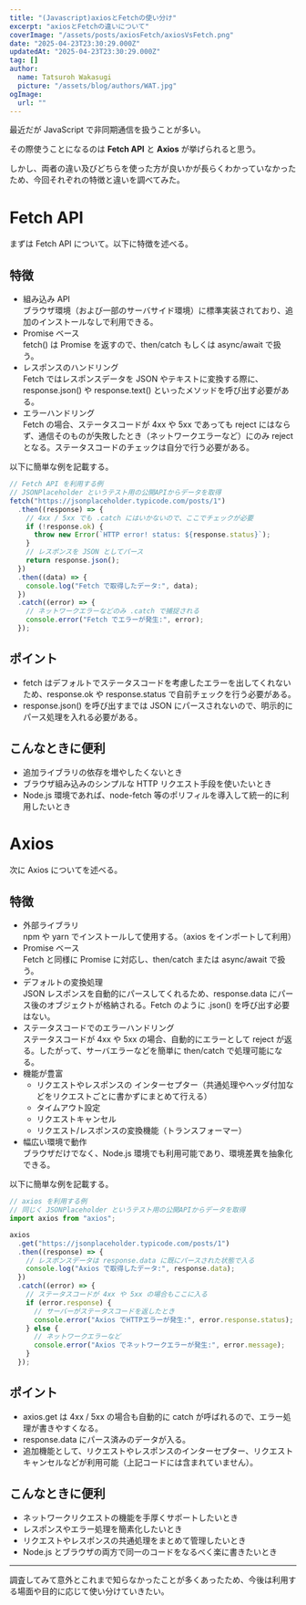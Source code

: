 ```yaml
---
title: "(Javascript)axiosとFetchの使い分け"
excerpt: "axiosとFetchの違いについて"
coverImage: "/assets/posts/axiosFetch/axiosVsFetch.png"
date: "2025-04-23T23:30:29.000Z"
updatedAt: "2025-04-23T23:30:29.000Z"
tag: []
author:
  name: Tatsuroh Wakasugi
  picture: "/assets/blog/authors/WAT.jpg"
ogImage:
  url: ""
---
```


最近だが JavaScript で非同期通信を扱うことが多い。

その際使うことになるのは **Fetch API** と **Axios** が挙げられると思う。

しかし、両者の違い及びどちらを使った方が良いかが長らくわかっていなかったため、今回それぞれの特徴と違いを調べてみた。

# **Fetch API**

まずは Fetch API について。以下に特徴を述べる。

## **特徴**

- 組み込み API  
  ブラウザ環境（および一部のサーバサイド環境）に標準実装されており、追加のインストールなしで利用できる。
- Promise ベース  
  fetch() は Promise を返すので、then/catch もしくは async/await で扱う。
- レスポンスのハンドリング  
  Fetch ではレスポンスデータを JSON やテキストに変換する際に、response.json() や response.text() といったメソッドを呼び出す必要がある。
- エラーハンドリング  
  Fetch の場合、ステータスコードが 4xx や 5xx であっても reject にはならず、通信そのものが失敗したとき（ネットワークエラーなど）にのみ reject となる。ステータスコードのチェックは自分で行う必要がある。

以下に簡単な例を記載する。

```jsx
// Fetch API を利用する例
// JSONPlaceholder というテスト用の公開APIからデータを取得
fetch("https://jsonplaceholder.typicode.com/posts/1")
  .then((response) => {
    // 4xx / 5xx でも .catch にはいかないので、ここでチェックが必要
    if (!response.ok) {
      throw new Error(`HTTP error! status: ${response.status}`);
    }
    // レスポンスを JSON としてパース
    return response.json();
  })
  .then((data) => {
    console.log("Fetch で取得したデータ:", data);
  })
  .catch((error) => {
    // ネットワークエラーなどのみ .catch で捕捉される
    console.error("Fetch でエラーが発生:", error);
  });
```

## **ポイント**

- fetch はデフォルトでステータスコードを考慮したエラーを出してくれないため、response.ok や response.status で自前チェックを行う必要がある。
- response.json() を呼び出すまでは JSON にパースされないので、明示的にパース処理を入れる必要がある。

## **こんなときに便利**

- 追加ライブラリの依存を増やしたくないとき
- ブラウザ組み込みのシンプルな HTTP リクエスト手段を使いたいとき
- Node.js 環境であれば、node-fetch 等のポリフィルを導入して統一的に利用したいとき

# **Axios**

次に Axios についてを述べる。

## **特徴**

- 外部ライブラリ  
  npm や yarn でインストールして使用する。（axios をインポートして利用）
- Promise ベース  
  Fetch と同様に Promise に対応し、then/catch または async/await で扱う。
- デフォルトの変換処理  
  JSON レスポンスを自動的にパースしてくれるため、response.data にパース後のオブジェクトが格納される。Fetch のように .json() を呼び出す必要はない。
- ステータスコードでのエラーハンドリング  
  ステータスコードが 4xx や 5xx の場合、自動的にエラーとして reject が返る。したがって、サーバエラーなどを簡単に then/catch で処理可能になる。
- 機能が豊富
  - リクエストやレスポンスの インターセプター（共通処理やヘッダ付加などをリクエストごとに書かずにまとめて行える）
  - タイムアウト設定
  - リクエストキャンセル
  - リクエスト/レスポンスの変換機能（トランスフォーマー）
- 幅広い環境で動作  
  ブラウザだけでなく、Node.js 環境でも利用可能であり、環境差異を抽象化できる。

以下に簡単な例を記載する。

```jsx
// axios を利用する例
// 同じく JSONPlaceholder というテスト用の公開APIからデータを取得
import axios from "axios";

axios
  .get("https://jsonplaceholder.typicode.com/posts/1")
  .then((response) => {
    // レスポンスデータは response.data に既にパースされた状態で入る
    console.log("Axios で取得したデータ:", response.data);
  })
  .catch((error) => {
    // ステータスコードが 4xx や 5xx の場合もここに入る
    if (error.response) {
      // サーバーがステータスコードを返したとき
      console.error("Axios でHTTPエラーが発生:", error.response.status);
    } else {
      // ネットワークエラーなど
      console.error("Axios でネットワークエラーが発生:", error.message);
    }
  });
```

## **ポイント**

- axios.get は 4xx / 5xx の場合も自動的に catch が呼ばれるので、エラー処理が書きやすくなる。
- response.data にパース済みのデータが入る。
- 追加機能として、リクエストやレスポンスのインターセプター、リクエストキャンセルなどが利用可能（上記コードには含まれていません）。

## **こんなときに便利**

- ネットワークリクエストの機能を手厚くサポートしたいとき
- レスポンスやエラー処理を簡素化したいとき
- リクエストやレスポンスの共通処理をまとめて管理したいとき
- Node.js とブラウザの両方で同一のコードをなるべく楽に書きたいとき

---

調査してみて意外とこれまで知らなかったことが多くあったため、今後は利用する場面や目的に応じて使い分けていきたい。
